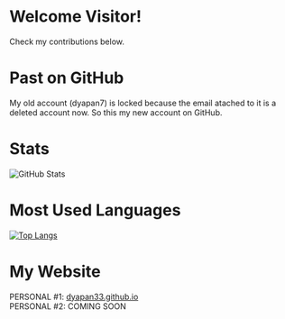<h1>Welcome Visitor!</h1>
<p>Check my contributions below.</p>

#
# Past on GitHub
<p>My old account (dyapan7) is locked because the email atached to it is a deleted account now. So this my new account on GitHub.</p>


#
# Stats

![GitHub Stats](https://github-readme-stats.vercel.app/api?username=dyapan33&show_icons=true&theme=radical)

#
# Most Used Languages

[![Top Langs](https://github-readme-stats.vercel.app/api/top-langs/?username=dyapan33&layout=compact&theme=radical)](https://github.com/anuraghazra/github-readme-stats)

#
# My Website
PERSONAL #1: <a href="dyapan33.github.io">dyapan33.github.io</a>
<br>
PERSONAL #2: COMING SOON
